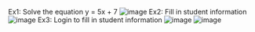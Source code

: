 Ex1: Solve the equation y = 5x + 7
![image](https://github.com/user-attachments/assets/0a337aff-340b-402d-a4ea-cb03660c0833)
Ex2: Fill in student information
![image](https://github.com/user-attachments/assets/85b4c03a-1879-4221-8e78-9ea30b7caa6b)
Ex3: Login to fill in student information
![image](https://github.com/user-attachments/assets/b1b995a8-5aea-48b1-bc7f-fd1062222823)
![image](https://github.com/user-attachments/assets/0611e445-a5a2-4092-8091-adb3ee6cfc97)




